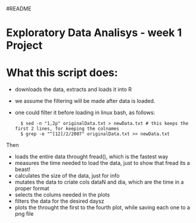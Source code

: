 #README

# Exploratory Data Analisys - week 1 Project

# What this script does:

- downloads the data, extracts and loads it into R
- we assume the filtering will be made after data is loaded.
- one could filter it before loading in linux bash, as follows:

        $ sed -n "1,2p" originalData.txt > newData.txt # this keeps the first 2 lines, for keeping the colnames
        $ grep -e "^[12]/2/2007" originalData.txt >> newData.txt 


Then

- loads the entire data throught fread(), which is the fastest way
- measures the time needed to load the data, just to show that fread its a beast!
- calculates the size of the data, just for info
- mutates the data to criate cols dataN and dia, which are the time in a proper format
- selects the colums needed in the plots
- filters the data for the desired daysz
- plots the throught the first to the fourth plot, while saving each one to a png file

